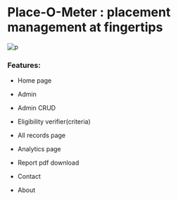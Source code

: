 # Place-O-Meter : placement management at fingertips

![p](https://github.com/NisooJadhav/place-o-meter/assets/68807845/362cc9aa-2c5a-4868-818c-345778285733)

### Features:

- Home page
 
- Admin

- Admin CRUD
    
- Eligibility verifier(criteria)

- All records page

- Analytics page

- Report pdf download
    
- Contact

- About
